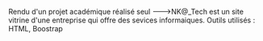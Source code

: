 Rendu d'un projet académique réalisé seul --->NK@_Tech est un site vitrine d'une entreprise qui offre des sevices informaiques.
Outils utilisés : HTML, Boostrap
